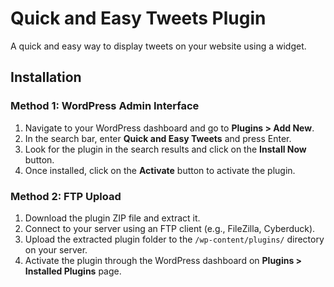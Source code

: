 # Quick and Easy Tweets Plugin

A quick and easy way to display tweets on your website using a widget.

## Installation

### Method 1: WordPress Admin Interface

1. Navigate to your WordPress dashboard and go to **Plugins > Add New**.
2. In the search bar, enter **Quick and Easy Tweets** and press Enter.
3. Look for the plugin in the search results and click on the **Install Now** button.
4. Once installed, click on the **Activate** button to activate the plugin.

### Method 2: FTP Upload

1. Download the plugin ZIP file and extract it.
2. Connect to your server using an FTP client (e.g., FileZilla, Cyberduck).
3. Upload the extracted plugin folder to the `/wp-content/plugins/` directory on your server.
4. Activate the plugin through the WordPress dashboard on **Plugins > Installed Plugins** page.